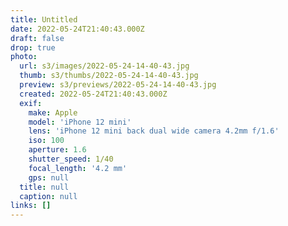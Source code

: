 ```yaml
---
title: Untitled
date: 2022-05-24T21:40:43.000Z
draft: false
drop: true
photo:
  url: s3/images/2022-05-24-14-40-43.jpg
  thumb: s3/thumbs/2022-05-24-14-40-43.jpg
  preview: s3/previews/2022-05-24-14-40-43.jpg
  created: 2022-05-24T21:40:43.000Z
  exif:
    make: Apple
    model: 'iPhone 12 mini'
    lens: 'iPhone 12 mini back dual wide camera 4.2mm f/1.6'
    iso: 100
    aperture: 1.6
    shutter_speed: 1/40
    focal_length: '4.2 mm'
    gps: null
  title: null
  caption: null
links: []
---
```

